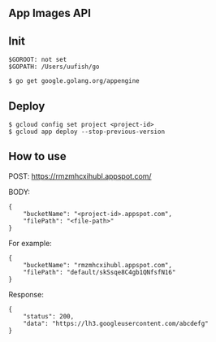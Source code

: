 ## App Images API

## Init

```
$GOROOT: not set
$GOPATH: /Users/uufish/go
```

```
$ go get google.golang.org/appengine
```

## Deploy

```
$ gcloud config set project <project-id>
$ gcloud app deploy --stop-previous-version
```

## How to use


POST: https://rmzmhcxihubl.appspot.com/

BODY:

```
{
	"bucketName": "<project-id>.appspot.com",
	"filePath": "<file-path>"
}
```

For example:

```
{
	"bucketName": "rmzmhcxihubl.appspot.com",
	"filePath": "default/skSsqe8C4gb1QNfsfN16"
}
```

Response:

```
{
	"status": 200,
	"data": "https://lh3.googleusercontent.com/abcdefg"
}
```
